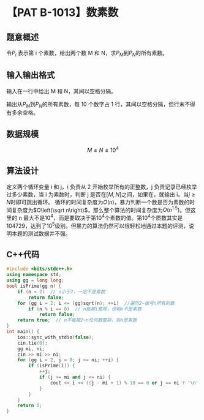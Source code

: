 # 【PAT B-1013】数素数

## 题意概述

令$P_i$ 表示第 i 个素数，给出两个数 M 和 N，求$P_M$到$P_N$的所有素数。

## 输入输出格式

输入在一行中给出 M 和 N，其间以空格分隔。

输出从$P_M$到$P_N$的所有素数，每 10 个数字占 1 行，其间以空格分隔，但行末不得有多余空格。

## 数据规模

$$M\le N\le{10}^4$$

## 算法设计

定义两个循环变量 i 和 j，i 负责从 2 开始枚举所有的正整数，j 负责记录已经枚举过多少素数，当 i 为素数时，判断 j 是否在$\left[M,N\right]$之间，如果在，就输出 i。当$j\geq N$时即可跳出循环。
循环的时间复杂度为$O\left(n\right)$，暴力判断一个数是否为素数的时间复杂度为$O\left(\sqrt n\right)$，那么整个算法的时间复杂度为$O\left(n^{1.5}\right)$。但这里的 n 最大不是${10}^4$，而是要取决于第${10}^4$个素数的值。第${10}^4$个质数其实是 104729，达到了${10}^5$级别。但暴力的算法仍然可以很轻松地通过本题的评测，说明本题的测试数据并不强。

## C++代码

```cpp
#include <bits/stdc++.h>
using namespace std;
using gg = long long;
bool isPrime(gg n) {
    if (n < 2)  // n小于2，一定不是素数
        return false;
    for (gg i = 2; i <= (gg)sqrt(n); ++i)  //遍历2~根号n所有的数
        if (n % i == 0)  // n能被i整除，说明n不是素数
            return false;
    return true;  // n不能被2~n任何数整除，则n是素数
}
int main() {
    ios::sync_with_stdio(false);
    cin.tie(0);
    gg mi, ni;
    cin >> mi >> ni;
    for (gg i = 2, j = 0; j <= ni; ++i) {
        if (isPrime(i)) {
            ++j;
            if (j >= mi and j <= ni) {
                cout << i << ((j - mi + 1) % 10 == 0 or j == ni ? '\n' : ' ');
            }
        }
    }
    return 0;
}
```
